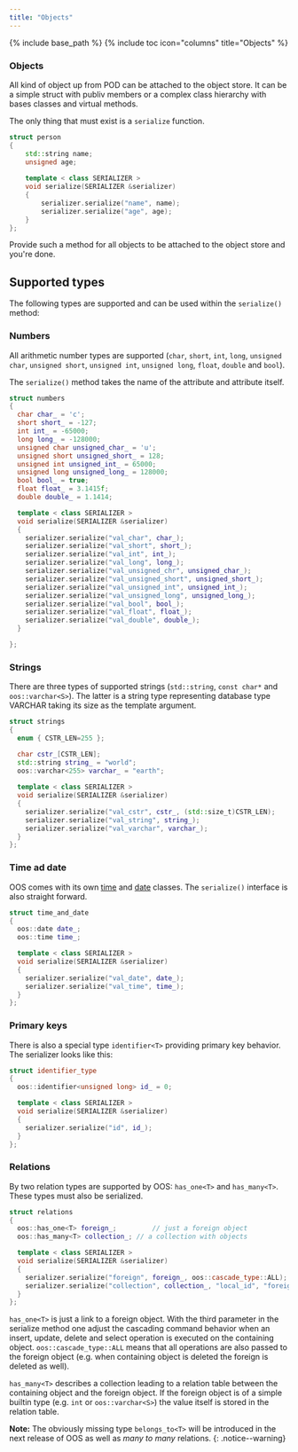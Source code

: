 ```yaml
---
title: "Objects"
---
```


{% include base_path %}
{% include toc icon="columns" title="Objects" %}

### Objects

All kind of object up from POD can be attached to the object store. It can be a
simple struct with publiv members or a complex class hierarchy with bases classes and virtual
methods.

The only thing that must exist is a `serialize` function.

```cpp
struct person
{
    std::string name;
    unsigned age;
    
    template < class SERIALIZER >
    void serialize(SERIALIZER &serializer)
    {
        serializer.serialize("name", name);
        serializer.serialize("age", age);
    }
};
```

Provide such a method for all objects to be attached to the object store and you're done.

## Supported types

The following types are supported and can be used within the ```serialize()``` method:

### Numbers

All arithmetic number types are supported (```char```, ```short```, ```int```, ```long```,
```unsigned char```, ```unsigned short```, ```unsigned int```, ```unsigned long```,
```float```, ```double``` and ```bool```).

The ```serialize()``` method takes the name of the attribute and attribute itself.

```cpp
struct numbers
{
  char char_ = 'c';
  short short_ = -127;
  int int_ = -65000;
  long long_ = -128000;
  unsigned char unsigned_char_ = 'u';
  unsigned short unsigned_short_ = 128;
  unsigned int unsigned_int_ = 65000;
  unsigned long unsigned_long_ = 128000;
  bool bool_ = true;
  float float_ = 3.1415f;
  double double_ = 1.1414;

  template < class SERIALIZER >
  void serialize(SERIALIZER &serializer)
  {
    serializer.serialize("val_char", char_);
    serializer.serialize("val_short", short_);
    serializer.serialize("val_int", int_);
    serializer.serialize("val_long", long_);
    serializer.serialize("val_unsigned_chr", unsigned_char_);
    serializer.serialize("val_unsigned_short", unsigned_short_);
    serializer.serialize("val_unsigned_int", unsigned_int_);
    serializer.serialize("val_unsigned_long", unsigned_long_);
    serializer.serialize("val_bool", bool_);
    serializer.serialize("val_float", float_);
    serializer.serialize("val_double", double_);
  }

};
```

### Strings

There are three types of supported strings (```std::string```, ```const char*``` and
```oos::varchar<S>```). The latter is a string type representing database type VARCHAR
taking its size as the template argument.

```cpp
struct strings
{
  enum { CSTR_LEN=255 };

  char cstr_[CSTR_LEN];
  std::string string_ = "world";
  oos::varchar<255> varchar_ = "earth";
  
  template < class SERIALIZER >
  void serialize(SERIALIZER &serializer)
  {
    serializer.serialize("val_cstr", cstr_, (std::size_t)CSTR_LEN);
    serializer.serialize("val_string", string_);
    serializer.serialize("val_varchar", varchar_);
  }
};
```

### Time ad date

OOS comes with its own [time](/docs/time) and [date](/docs/date) classes.
The ```serialize()``` interface is also straight forward.

```cpp
struct time_and_date
{
  oos::date date_;
  oos::time time_;

  template < class SERIALIZER >
  void serialize(SERIALIZER &serializer)
  {
    serializer.serialize("val_date", date_);
    serializer.serialize("val_time", time_);
  }
};
```

### Primary keys

There is also a special type ```identifier<T>``` providing primary key
behavior. The serializer looks like this:

```cpp
struct identifier_type
{
  oos::identifier<unsigned long> id_ = 0;

  template < class SERIALIZER >
  void serialize(SERIALIZER &serializer)
  {
    serializer.serialize("id", id_);
  }
};
```

### Relations

By two relation types are supported by OOS: ```has_one<T>``` and
```has_many<T>```. These types must also be serialized.

```cpp
struct relations
{
  oos::has_one<T> foreign_;         // just a foreign object
  oos::has_many<T> collection_; // a collection with objects

  template < class SERIALIZER >
  void serialize(SERIALIZER &serializer)
  {
    serializer.serialize("foreign", foreign_, oos::cascade_type::ALL);
    serializer.serialize("collection", collection_, "local_id", "foreign_id");
  }
};
```

```has_one<T>``` is just a link to a foreign object. With the third parameter
in the serialize method one adjust the cascading command behavior when
an insert, update, delete and select operation is executed on the
containing object. ```oos::cascade_type::ALL``` means that all operations
are also passed to the foreign object (e.g. when containing object is
deleted the foreign is deleted as well).

```has_many<T>``` describes a collection leading to a relation table between
the containing object and the foreign object. If the foreign object is of
a simple builtin type (e.g. ```int``` or ```oos::varchar<S>```) the value
itself is stored in the relation table.

**Note:** The obviously missing type ```belongs_to<T>``` will be introduced
in the next release of OOS as well as _many to many_ relations.
{: .notice--warning}
